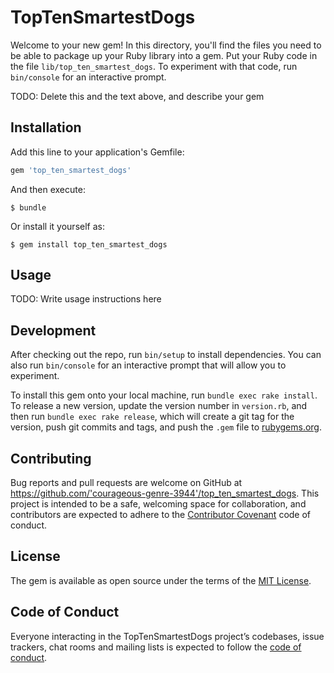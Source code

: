 # TopTenSmartestDogs

Welcome to your new gem! In this directory, you'll find the files you need to be able to package up your Ruby library into a gem. Put your Ruby code in the file `lib/top_ten_smartest_dogs`. To experiment with that code, run `bin/console` for an interactive prompt.

TODO: Delete this and the text above, and describe your gem

## Installation

Add this line to your application's Gemfile:

```ruby
gem 'top_ten_smartest_dogs'
```

And then execute:

    $ bundle

Or install it yourself as:

    $ gem install top_ten_smartest_dogs

## Usage

TODO: Write usage instructions here

## Development

After checking out the repo, run `bin/setup` to install dependencies. You can also run `bin/console` for an interactive prompt that will allow you to experiment.

To install this gem onto your local machine, run `bundle exec rake install`. To release a new version, update the version number in `version.rb`, and then run `bundle exec rake release`, which will create a git tag for the version, push git commits and tags, and push the `.gem` file to [rubygems.org](https://rubygems.org).

## Contributing

Bug reports and pull requests are welcome on GitHub at https://github.com/'courageous-genre-3944'/top_ten_smartest_dogs. This project is intended to be a safe, welcoming space for collaboration, and contributors are expected to adhere to the [Contributor Covenant](http://contributor-covenant.org) code of conduct.

## License

The gem is available as open source under the terms of the [MIT License](https://opensource.org/licenses/MIT).

## Code of Conduct

Everyone interacting in the TopTenSmartestDogs project’s codebases, issue trackers, chat rooms and mailing lists is expected to follow the [code of conduct](https://github.com/'courageous-genre-3944'/top_ten_smartest_dogs/blob/master/CODE_OF_CONDUCT.md).
